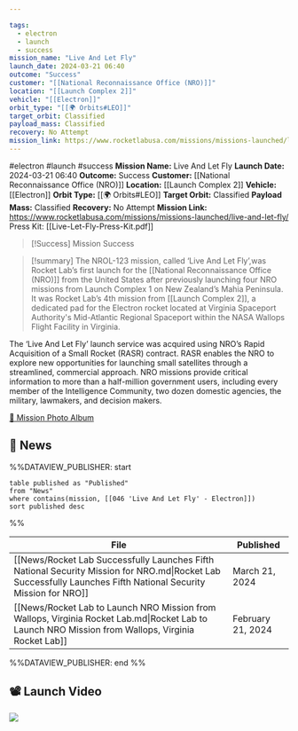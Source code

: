 ```yaml
---

tags:
  - electron
  - launch
  - success
mission_name: "Live And Let Fly"
launch_date: 2024-03-21 06:40
outcome: "Success"
customer: "[[National Reconnaissance Office (NRO)]]"
location: "[[Launch Complex 2]]"
vehicle: "[[Electron]]"
orbit_type: "[[🌍 Orbits#LEO]]"
target_orbit: Classified
payload_mass: Classified
recovery: No Attempt
mission_link: https://www.rocketlabusa.com/missions/missions-launched/live-and-let-fly/
---
```


#electron #launch #success
**Mission Name:** Live And Let Fly
**Launch Date:** 2024-03-21 06:40
**Outcome:** Success
**Customer:** [[National Reconnaissance Office (NRO)]]
**Location:** [[Launch Complex 2]]
**Vehicle:** [[Electron]]
**Orbit Type:** [[🌍 Orbits#LEO]]
**Target Orbit:** Classified
**Payload Mass:** Classified
**Recovery:** No Attempt
**Mission Link:** https://www.rocketlabusa.com/missions/missions-launched/live-and-let-fly/
Press Kit: [[Live-Let-Fly-Press-Kit.pdf]]

>[!Success] Mission Success

>[!summary]
The NROL-123 mission, called ‘Live And Let Fly’,was Rocket Lab’s first launch for the [[National Reconnaissance Office (NRO)]] from the United States after previously launching four NRO missions from Launch Complex 1 on New Zealand’s Mahia Peninsula. It was Rocket Lab’s 4th mission from [[Launch Complex 2]], a dedicated pad for the Electron rocket located at Virginia Spaceport Authority's Mid-Atlantic Regional Spaceport within the NASA Wallops Flight Facility in Virginia.  
>
The ‘Live And Let Fly’ launch service was acquired using NRO’s Rapid Acquisition of a Small Rocket (RASR) contract. RASR enables the NRO to explore new opportunities for launching small satellites through a streamlined, commercial approach. NRO missions provide critical information to more than a half-million government users, including every member of the Intelligence Community, two dozen domestic agencies, the military, lawmakers, and decision makers.  
>
[📸 Mission Photo Album](https://www.flickr.com/photos/rocketlab/albums/72177720315524540/)

## 📰 News
%%DATAVIEW_PUBLISHER: start
```
table published as "Published"
from "News"
where contains(mission, [[046 'Live And Let Fly' - Electron]])
sort published desc
```
%%

| File                                                                                                                                                           | Published         |
| -------------------------------------------------------------------------------------------------------------------------------------------------------------- | ----------------- |
| [[News/Rocket Lab Successfully Launches Fifth National Security Mission for NRO.md\|Rocket Lab Successfully Launches Fifth National Security Mission for NRO]] | March 21, 2024    |
| [[News/Rocket Lab to Launch NRO Mission from Wallops, Virginia   Rocket Lab.md\|Rocket Lab to Launch NRO Mission from Wallops, Virginia   Rocket Lab]]         | February 21, 2024 |

%%DATAVIEW_PUBLISHER: end %%

## 📽️ Launch Video


![](https://www.youtube.com/watch?v=Coa3GZtotQo)